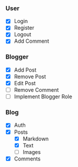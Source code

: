 ### User

- [x] Login
- [x] Register
- [x] Logout
- [x] Add Comment

### Blogger

- [x] Add Post
- [x] Remove Post
- [x] Edit Post
- [ ] Remove Comment
- [ ] Implement Blogger Role

### Blog

- [x] Auth
- [x] Posts
  - [x] Markdown
  - [x] Text
  - [ ] Images
- [x] Comments
